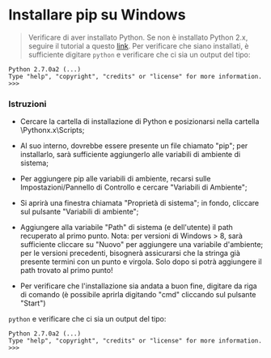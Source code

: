 # Installare pip su Windows

> Verificare di aver installato Python. Se non è installato Python 2.x, seguire il tutorial a questo [link](https://github.com/serenasensini/corsoPython2018/blob/master/Tutorial/Installare%20Python%20su%20Windows.md). Per verificare che siano installati, è sufficiente digitare 
``` python ```
e verificare che ci sia un output del tipo:
```
Python 2.7.0a2 (...)  
Type "help", "copyright", "credits" or "license" for more information.
>>>
```

### Istruzioni
- Cercare la cartella di installazione di Python e posizionarsi nella cartella \Pythonx.x\Scripts\;
- Al suo interno, dovrebbe essere presente un file chiamato "pip"; per installarlo, sarà sufficiente aggiungerlo alle variabili di ambiente di sistema;
- Per aggiungere pip alle variabili di ambiente, recarsi sulle Impostazioni/Pannello di Controllo e cercare "Variabili di Ambiente";
- Si aprirà una finestra chiamata "Proprietà di sistema"; in fondo, cliccare sul pulsante "Variabili di ambiente";
- Aggiungere alla variabile "Path" di sistema (e dell'utente) il path recuperato al primo punto.
Nota: per versioni di Windows > 8, sarà sufficiente cliccare su "Nuovo" per aggiungere una variabile d'ambiente; per le versioni precedenti, bisognerà assicurarsi che la stringa già presente termini con un punto e virgola. Solo dopo si potrà aggiungere il path trovato al primo punto!

- Per verificare che l'installazione sia andata a buon fine, digitare da riga di comando (è possibile aprirla digitando "cmd" cliccando sul pulsante "Start")

``` python ```
e verificare che ci sia un output del tipo:
```
Python 2.7.0a2 (...)  
Type "help", "copyright", "credits" or "license" for more information.
>>>
```